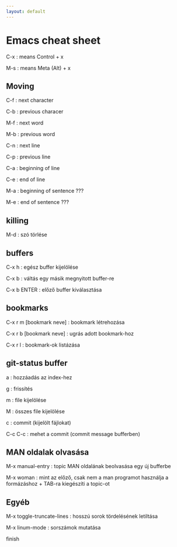 ```yaml
---
layout: default
---
```


Emacs cheat sheet
=================

C-x
: means Control + x

M-s
: means Meta (Alt) + x

Moving
------

C-f
: next character

C-b
: previous characer

M-f
: next word

M-b
: previous word

C-n
: next line

C-p
: previous line

C-a
: beginning of line

C-e
: end of line

M-a
: beginning of sentence ???

M-e
: end of sentence ???

killing
-------

M-d
: szó törlése

buffers
-------

C-x h
: egész buffer kijelölése

C-x b
: váltás egy másik megnyitott buffer-re

C-x b ENTER
: előző buffer kiválasztása

bookmarks
---------

C-x r m [bookmark neve]
: bookmark létrehozása

C-x r b [bookmark neve]
: ugrás adott bookmark-hoz

C-x r l
: bookmark-ok listázása

git-status buffer
-----------------

a
: hozzáadás az index-hez

g
: frissítés

m
: file kijelölése

M
: összes file kijelölése

c
: commit (kijelölt fájlokat)

C-c C-c
: mehet a commit (commit message bufferben)

MAN oldalak olvasása
--------------------

M-x manual-entry
: topic MAN oldalának beolvasása egy új bufferbe

M-x woman
: mint az előző, csak nem a man programot használja a formázáshoz + TAB-ra kiegészíti a topic-ot

Egyéb
-----

M-x toggle-truncate-lines
: hosszú sorok tördelésének letiltása

M-x linum-mode
: sorszámok mutatása

finish
